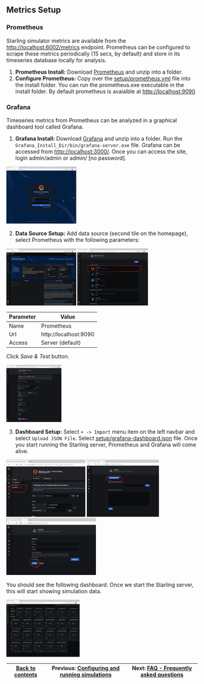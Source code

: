 ## Metrics Setup ##

### Prometheus ###
Starling simulator metrics are available from the [http://localhost:6002/metrics](http://localhost:6002/metrics) endpoint.
Prometheus can be configured to scrape these metrics periodically (15 secs, by default) and store in its timeseries
database locally for analysis.

1. __Prometheus Install:__ Download [Prometheus](https://prometheus.io/download/) and unzip into a folder.
2. __Configure Prometheus:__ Copy over the [setup/prometheus.yml](../setup/prometheus.yml) file into the install folder.
   You can run the prometheus.exe executable in the install folder. By default prometheus is avaialble
   at [http://localhost:9090](http://localhost:9090)

### Grafana ###
Timeseries metrics from Prometheus can be analyzed in a graphical dashboard tool called Grafana.

1. __Grafana Install:__ Download [Grafana](https://grafana.com/grafana/download) and unzip into a folder.
   Run the `Grafana_Install_Dir/bin/grafana-server.exe` file. Grafana can be accessed from
   [http://localhost:3000/](http://localhost:3000/). Once you can access the site, login admin/admin or admin/ [no password].

<img src="assets/grafana-setup1.png" alt="Grafana Setup" height=150 />


2. __Data Source Setup:__ Add data source (second tile on the homepage), select Prometheus with the following parameters:

<img src="assets/grafana-setup2.png" alt="Grafana Setup" height=150 />
<img src="assets/grafana-setup3.png" alt="Grafana Setup" height=150 />


Parameter  | Value
-----------|-------------
Name       | Prometheus
Url        | http://localhost:9090
Access     | Server (default)

Click _Save & Test_ button.

<img src="assets/grafana-setup4.png" alt="Grafana Setup" height=150 />

3. __Dashboard Setup:__ Select  `+ -> Import` menu item on the left navbar and select `Upload JSON File`.
   Select [setup/grafana-dashboard.json](../setup/grafana-dashboard.json) file. Once you start running the Starling server,
   Prometheus and Grafana will come alive.

<img src="assets/grafana-setup5.png" alt="Grafana Setup" height=150 />
<img src="assets/grafana-setup6.png" alt="Grafana Setup" height=150 />
<img src="assets/grafana-setup7.png" alt="Grafana Setup" height=150 />

   You should see the following dashboard. Once we start the Starling server, this will start showing simulation data.

<img src="assets/grafana-setup8.png" alt="Grafana Setup" height=150 />


[Back to contents](../README.md)| Previous: [Configuring and running simulations](configure.md) | Next: [FAQ - Frequently asked questions](faq.md)
---------------------------------|-------------------------------------------------------|------------------------------------

